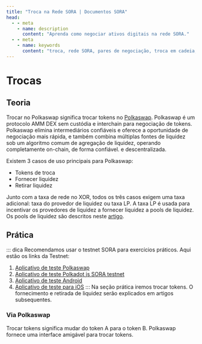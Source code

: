 ```yaml
---
title: "Troca na Rede SORA | Documentos SORA"
head:
  - - meta
    - name: description
      content: "Aprenda como negociar ativos digitais na rede SORA."
  - - meta
    - name: keywords
      content: "troca, rede SORA, pares de negociação, troca em cadeia, transação de troca"
---
```


# Trocas

## Teoria

Trocar no Polkaswap significa trocar tokens no [Polkaswap](https://polkaswap.io/). Polkaswap é um protocolo AMM DEX sem custódia e interchain para negociação de tokens. Polkaswap elimina intermediários confiáveis ​​e oferece a oportunidade de negociação mais rápida, e também combina múltiplas fontes de liquidez sob um algoritmo comum de agregação de liquidez, operando completamente on-chain, de forma confiável. e descentralizada.

Existem 3 casos de uso principais para Polkaswap:

- Tokens de troca
- Fornecer liquidez
- Retirar liquidez

Junto com a taxa de rede no XOR, todos os três casos exigem uma taxa adicional: taxa do provedor de liquidez ou taxa LP. A taxa LP é usada para incentivar os provedores de liquidez a fornecer liquidez a pools de liquidez. Os pools de liquidez são descritos neste [artigo](https://medium.com/polkaswap/polkaswap-pools-48b726cf3a71).

## Prática

::: dica
Recomendamos usar o testnet SORA para exercícios práticos. Aqui estão os links da Testnet:

1. [Aplicativo de teste Polkaswap](https://test.polkaswap.io/)
2. [Aplicativo de teste Polkadot js SORA testnet](https://polkadot.js.org/apps/?rpc=wss%3A%2F%2Fws.stage.sora2.soramitsu.co.jp#/explorer)
3. [Aplicativo de teste Android](https://play.google.com/store/apps/details?id=jp.co.soramitsu.sora.communitytesting&hl=en&gl=US)
4. [Aplicativo de teste para iOS](https://testflight.apple.com/join/670hF438)
 :::
 Na seção prática iremos trocar tokens. O fornecimento e retirada de liquidez serão explicados em artigos subsequentes.

### Via Polkaswap

Trocar tokens significa mudar do token A para o token B. Polkaswap fornece uma interface amigável para trocar tokens.

<!-- @include: /snippets/swap-polkaswap.md -->